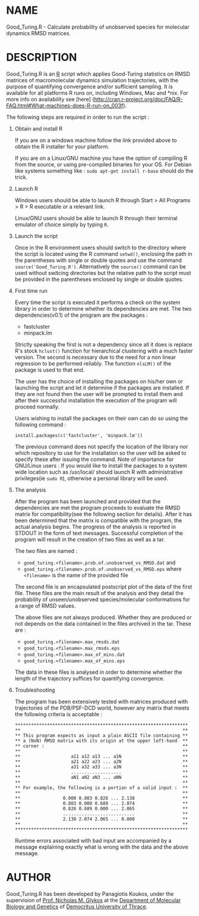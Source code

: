# **NAME**

Good_Turing.R - Calculate probability of unobserved species for molecular dynamics RMSD matrices.

# **DESCRIPTION**

Good_Turing.R is an [R](http://www.r-project.org/) script which applies Good-Turing statistics on
RMSD matrices of macromolecular dynamics simulation trajectories, with the purpose of quantifying
convergence and/or sufficient sampling. It is available for all platforms R runs on, including 
Windows, Mac and *nix. For more info on availability see [here]
(http://cran.r-project.org/doc/FAQ/R-FAQ.html#What-machines-does-R-run-on_003f).

The following steps are required in order to run the script :

1.  Obtain and install R

    If you are on a windows machine follow the link provided above to obtain the R installer for your platform.

    If you are on a Linux/GNU machine you have the option of compiling R from the source, or using pre-compiled
    binaries for your OS. For Debian like systems something like : `sudo apt-get install r-base` should do the trick.
    
2.  Launch R
    
    Windows users should be able to launch R through Start > All Programs > R > R executable or a  relevant link.

    Linux/GNU users should be able to launch R through their terminal emulator of choice simply by typing `R`.
    
3.  Launch the script

    Once in the R environment users should switch to the directory where the script is located using the R command
    `setwd()`, enclosing the path in the parentheses with single or double quotes and use the command 
    `source('Good_Turing.R')`. Alternatively the `source()` command can be used without switcing directories but the
    relative path to the script must be provided in the parentheses enclosed by single or double quotes.

4.  First time run
    
    Every time the script is executed it performs a check on the system library in order to determine whether its
    dependencies are met. The two dependencies(v0.1) of the program are the packages :
    * fastcluster
    * minpack.lm
    
    Strictly speaking the first is not a dependency since all it does is replace R's stock `hclust()` function for
    hierarchical clustering with a much faster version. The second is necessary due to the need for a non linear
    regression to be performed reliably. The function `nlsLM()` of the package is used to that end.

    The user has the choice of installing the packages on his/her own or launching the script and let it determine
    if the packages are installed. If they are not found then the user will be prompted to install them and after
    their successful installation the execution of the program will proceed normally.
    
    Users wishing to install the packages on their own can do so using the following command :
    
    `install.packages(c('fastcluster', 'minpack.lm'))`
    
    The previous command does not specify the location of the library nor which repository to use for the
    installation so the user will be asked to specify these after issuing the command. Note of importance
    for GNU/Linux users : If you would like to install the packages to a system wide location such as /usr/local/
    should launch R with administrative privileges(ie `sudo R`), otherwise a personal library will be used.

5.  The analysis

    After the program has been launched and provided that the dependencies are met the program proceeds to evaluate
    the RMSD matrix for compatibility(see the following section for details). After it has been determined that the
    matrix is compatible with the program, the actual analysis begins. The progress of the analysis is reported in
    STDOUT in the form of text messages. Successful completion of the program will result in the creation of two
    files as well as a tar.
    
    The two files are named :
    * `good_turing.<filename>.prob.of.unobserved_vs_RMSD.dat` and
    * `good_turing.<filename>.prob.of.unobserved_vs_RMSD.eps` where `<filename>` is the name of the provided file
    
    The second file is an encapsulated postscript plot of the data of the first file. These files are the main
    result of the analysis and they detail the probability of unseen/unobserved species/molecular conformations
    for a range of RMSD values.
    
    The above files are not always produced. Whether they are produced or not depends on the data contained in
    the files archived in the tar. These are :
    * `good_turing.<filename>.max_rmsds.dat`
    * `good_turing.<filename>.max_rmsds.eps`
    * `good_turing.<filename>.max_of_mins.dat`
    * `good_turing.<filename>.max_of_mins.eps`
    
    The data in these files is analysed in order to determine whether the length of the trajectory suffices for
    quantifying convergence.
    
6.  Troubleshooting

    The program has been extensively tested with matrices produced with trajectories of the PDB/PSF-DCD world,
    however any matrix that meets the following criteria is acceptable :
    
        *****************************************************************
        **                                                             **
        ** This program expects as input a plain ASCII file containing **
        ** a (NxN) RMSD matrix with its origin at the upper left-hand  **
        ** corner :                                                    **
        **                                                             **
        **                   a11 a12 a13 ... a1N                       **
        **                   a21 a22 a23 ... a2N                       **
        **                   a31 a32 a33 ... a3N                       **
        **                   ...................                       **
        **                   aN1 aN2 aN3 ... aNN                       **
        **                                                             **
        ** For example, the following is a portion of a valid input :  **
        **                                                             **
        **                0.000 0.803 0.826 ... 2.138                  **
        **                0.803 0.000 0.689 ... 2.074                  **
        **                0.826 0.689 0.000 ... 2.065                  **
        **                ...........................                  **
        **                2.138 2.074 2.065 ... 0.000                  **
        **                                                             **
        *****************************************************************
        
    Runtime errors associated with bad input are accompanied by a message explaining exactly what is wrong with the
    data and the above message.


# **AUTHOR**

Good_Turing.R has been developed by Panagiotis Koukos, under the supervision of 
[Prof. Nicholas M. Glykos](http://utopia.duth.gr/~glykos/) at the 
[Department of Molecular Biology and Genetics](http://mbg.duth.gr/index.en.shtml)
of [Democritus University of Thrace](http://www.duth.gr/index.en.sxhtml).
